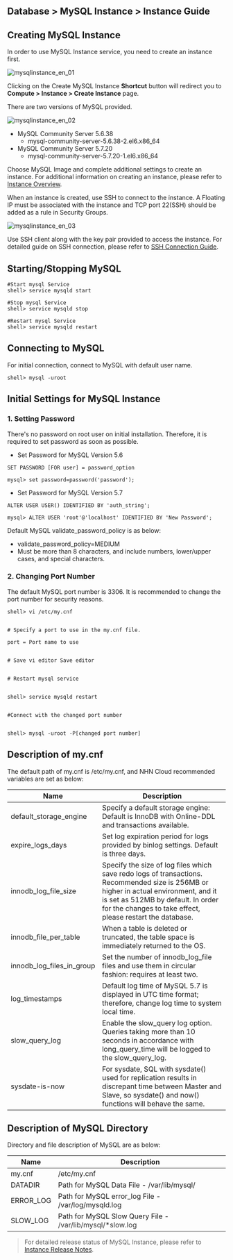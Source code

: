 ## Database > MySQL Instance > Instance Guide

## Creating MySQL Instance

In order to use MySQL Instance service, you need to create an instance first.

![mysqlinstance_en_01](https://user-images.githubusercontent.com/59556150/117772378-13045900-b272-11eb-940b-a99d88a1ae05.png)

Clicking on the Create MySQL Instance **Shortcut** button will redirect you to **Compute > Instance > Create Instance** page.

There are two versions of MySQL provided.

![mysqlinstance_en_02](https://user-images.githubusercontent.com/59556150/117772402-1992d080-b272-11eb-9d35-f2e702848e00.png)

* MySQL Community Server 5.6.38
    * mysql-community-server-5.6.38-2.el6.x86_64
* MySQL Community Server 5.7.20
    * mysql-community-server-5.7.20-1.el6.x86_64

Choose MySQL Image and complete additional settings to create an instance.
For additional information on creating an instance, please refer to [Instance Overview](http://docs.toast.com/en/Compute/Instance/en/overview/).

When an instance is created, use SSH to connect to the instance.
A Floating IP must be associated with the instance and TCP port 22(SSH) should be added as a rule in Security Groups.

![mysqlinstance_en_03](https://user-images.githubusercontent.com/59556150/117772416-1bf52a80-b272-11eb-8169-75e3fbc1a729.png)

Use SSH client along with the key pair provided to access the instance.
For detailed guide on SSH connection, please refer to [SSH Connection Guide](https://docs.toast.com/en/Compute/Instance/en/overview/#linux).

## Starting/Stopping MySQL 

```
#Start mysql Service 
shell> service mysqld start

#Stop mysql Service 
shell> service mysqld stop

#Restart mysql Service 
shell> service mysqld restart
```

## Connecting to MySQL 

For initial connection, connect to MySQL with default user name. 

```
shell> mysql -uroot
```

## Initial Settings for MySQL Instance

### 1\. Setting Password

There's no password on root user on initial installation. Therefore, it is required to set password as soon as possible.  

* Set Password for MySQL Version 5.6  

```
SET PASSWORD [FOR user] = password_option

mysql> set password=password('password');
```

* Set Password for MySQL Version 5.7  

```
ALTER USER USER() IDENTIFIED BY 'auth_string';

mysql> ALTER USER 'root'@'localhost' IDENTIFIED BY 'New Password';
```

Default MySQL validate_password_policy is as below:

* validate\_password\_policy=MEDIUM
* Must be more than 8 characters, and include numbers, lower/upper cases, and special characters.

### 2\. Changing Port Number

The default MySQL port number is 3306. It is recommended to change the port number for security reasons. 

```
shell> vi /etc/my.cnf


# Specify a port to use in the my.cnf file. 

port = Port name to use 


# Save vi editor Save editor 


# Restart mysql service  


shell> service mysqld restart


#Connect with the changed port number


shell> mysql -uroot -P[changed port number]
```

## Description of my.cnf 

The default path of my.cnf is /etc/my.cnf, and NHN Cloud recommended variables are set as below: 

| Name | Description |
| --- | --- |
| default\_storage\_engine | Specify a default storage engine: Default is InnoDB with Online-DDL and transactions available. |
| expire\_logs\_days | Set log expiration period for logs provided by binlog settings. Default is three days. |
| innodb\_log\_file\_size | Specify the size of log files which save redo logs of transactions. <br>Recommended size is 256MB or higher in actual environment, and it is set as 512MB by default. In order for the changes to take effect, please restart the database. |
| innodb\_file\_per\_table | When a table is deleted or truncated, the table space is immediately returned to the OS. |
| innodb\_log\_files\_in\_group | Set the number of innodb\_log\_file files and use them in circular fashion: requires at least two. |
| log_timestamps | Default log time of MySQL 5.7 is displayed in UTC time format; therefore, change log time to system local time. |
| slow\_query\_log | Enable the slow\_query log option. Queries taking more than 10 seconds in accordance with long_query_time will be logged to the slow_query_log. |
| sysdate-is-now | For sysdate, SQL with sysdate() used for replication results in discrepant time between Master and Slave, so sysdate() and now() functions will behave the same. |

## Description of MySQL Directory 

Directory and file description of MySQL are as below: 

| Name | Description |
| --- | --- |
| my.cnf | /etc/my.cnf |
| DATADIR | Path for MySQL Data File  - /var/lib/mysql/ |
| ERROR_LOG | Path for MySQL error_log File  - /var/log/mysqld.log |
| SLOW_LOG | Path for MySQL Slow Query File -  <span style="color:#333333">/var/lib/mysql/*slow.log</span> |


> For detailed release status of MySQL Instance, please refer to [Instance Release Notes](http://alpha-docs.toast.com/en/Compute/Compute/en/release-notes/).
